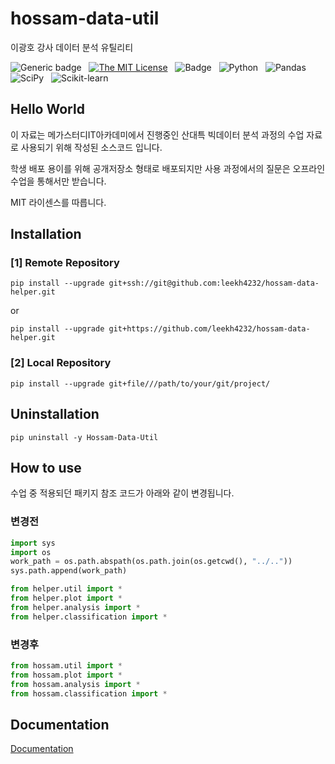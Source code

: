 # hossam-data-util

이광호 강사 데이터 분석 유틸리티 


![Generic badge](https://img.shields.io/badge/version-0.0.1-critical.svg?style=flat-square&logo=appveyor) &nbsp;
[![The MIT License](https://img.shields.io/badge/license-MIT-orange.svg?style=flat-square&logo=appveyor)](http://opensource.org/licenses/MIT) &nbsp;
![Badge](https://img.shields.io/badge/Author-Lee%20KwangHo-blue.svg?style=flat-square&logo=appveyor) &nbsp;
![Python](https://img.shields.io/badge/Python-3776AB?style=flat-square&logo=appveyor) &nbsp;
![Pandas](https://img.shields.io/badge/Pandas-150458?style=flat-square&logo=appveyor) &nbsp;
![SciPy](https://img.shields.io/badge/SciPy-8CAAE6?style=flat-square&logo=appveyor) &nbsp;
![Scikit-learn](https://img.shields.io/badge/scikit-learn-F7931E?style=flat-square&logo=appveyor)

## Hello World

이 자료는 메가스터디IT아카데미에서 진행중인 산대특 빅데이터 분석 과정의 수업 자료로 사용되기 위해 작성된 소스코드 입니다.

학생 배포 용이를 위해 공개저장소 형태로 배포되지만 사용 과정에서의 질문은 오프라인 수업을 통해서만 받습니다.

MIT 라이센스를 따릅니다.


## Installation

### [1] Remote Repository

```shell
pip install --upgrade git+ssh://git@github.com:leekh4232/hossam-data-helper.git
```

or

```shell
pip install --upgrade git+https://github.com/leekh4232/hossam-data-helper.git
```


### [2] Local Repository

```shell
pip install --upgrade git+file///path/to/your/git/project/
```

## Uninstallation

```shell
pip uninstall -y Hossam-Data-Util
```

## How to use

수업 중 적용되던 패키지 참조 코드가 아래와 같이 변경됩니다.

### 변경전

```Python
import sys
import os
work_path = os.path.abspath(os.path.join(os.getcwd(), "../.."))
sys.path.append(work_path)

from helper.util import *
from helper.plot import *
from helper.analysis import *
from helper.classification import *
```

### 변경후

```Python
from hossam.util import *
from hossam.plot import *
from hossam.analysis import *
from hossam.classification import *
```


## Documentation

[Documentation](https://leekh4232.github.io/hossam-data-helper/hossam)